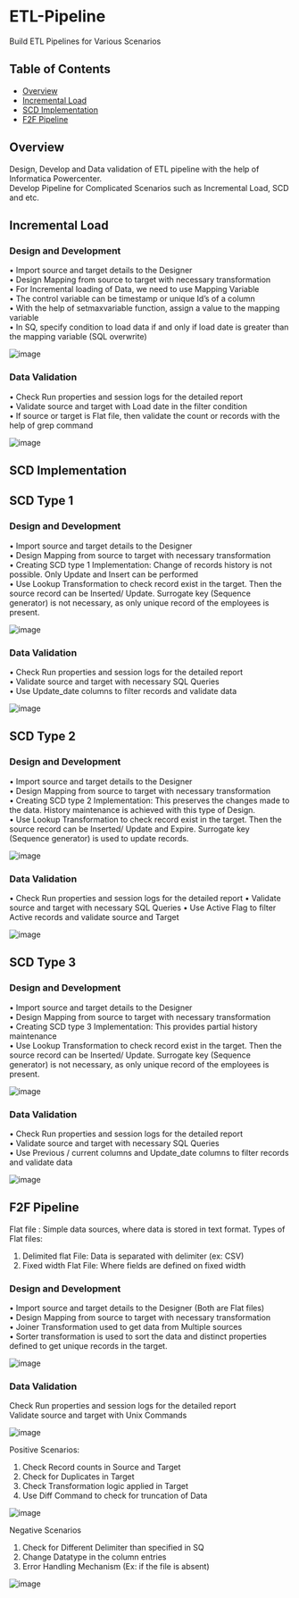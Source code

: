 # ETL-Pipeline
Build ETL Pipelines for Various Scenarios

## Table of Contents

* [Overview](#overview)
* [Incremental Load](#incremental-load)
* [SCD Implementation](#scd-implementation)
* [F2F Pipeline](#f2f-pipeline)

## Overview

Design, Develop and Data validation of ETL pipeline with the help of Informatica Powercenter.\
Develop Pipeline for Complicated Scenarios such as Incremental Load, SCD and etc.

## Incremental Load

### Design and Development

•	Import source and target details to the Designer\
•	Design Mapping from source to target with necessary transformation \
•	For Incremental loading of Data, we need to use Mapping Variable\
•	The control variable can be timestamp or unique Id’s of a column\
•	With the help of setmaxvariable function, assign a value to the mapping variable\
•	In SQ, specify condition to load data if and only if load date is greater than the mapping variable (SQL overwrite)

![image](https://github.com/varma-prasad/ETL-Pipeline/assets/108605375/6f4430a2-8640-4187-a3ce-08e878304b00)

### Data Validation

•	Check Run properties and session logs for the detailed report\
•	Validate source and target with Load date in the filter condition\
•	If source or target is Flat file, then validate the count or records with the help of grep command

![image](https://github.com/varma-prasad/ETL-Pipeline/assets/108605375/5e4b7be7-dec7-4974-8ba8-7757a8ab668d)

## SCD Implementation

## SCD Type 1

### Design and Development

•	Import source and target details to the Designer\
•	Design Mapping from source to target with necessary transformation \
•	Creating SCD type 1 Implementation: Change of records history is not possible. Only Update and Insert can be performed\
•	Use Lookup Transformation to check record exist in the target. Then the source record can be Inserted/ Update. Surrogate key (Sequence generator) is not necessary, as only unique record of the employees is present.

![image](https://github.com/varma-prasad/ETL-Pipeline/assets/108605375/81739896-49f0-42ac-b575-a236df3fa424)

### Data Validation

•	Check Run properties and session logs for the detailed report\
•	Validate source and target with necessary SQL Queries\
•	Use Update_date columns to filter records and validate data

![image](https://github.com/varma-prasad/ETL-Pipeline/assets/108605375/8fe271d7-1bc3-4c24-937f-7e2ee6fae864)

## SCD Type 2

### Design and Development

•	Import source and target details to the Designer\
•	Design Mapping from source to target with necessary transformation \
•	Creating SCD type 2 Implementation: This preserves the changes made to the data. History maintenance is achieved with this type of Design.\
•	Use Lookup Transformation to check record exist in the target. Then the source record can be Inserted/ Update and Expire. Surrogate key (Sequence generator) is used to update records.

![image](https://github.com/varma-prasad/ETL-Pipeline/assets/108605375/2e9bdeaf-92d4-4815-be39-5b9ade9f3cda)

### Data Validation

•	Check Run properties and session logs for the detailed report
•	Validate source and target with necessary SQL Queries
•	Use Active Flag to filter Active records and validate source and Target

![image](https://github.com/varma-prasad/ETL-Pipeline/assets/108605375/a112f043-54f6-405f-ace9-d05cdbef7673)

## SCD Type 3

### Design and Development

•	Import source and target details to the Designer \
•	Design Mapping from source to target with necessary transformation \
•	Creating SCD type 3 Implementation: This provides partial history maintenance \
•	Use Lookup Transformation to check record exist in the target. Then the source record can be Inserted/ Update. Surrogate key (Sequence generator) is not necessary, as only unique record of the employees is present.

![image](https://github.com/varma-prasad/ETL-Pipeline/assets/108605375/4939028c-5d1c-4f79-bde1-db5879fc4a1e)

### Data Validation

•	Check Run properties and session logs for the detailed report\
•	Validate source and target with necessary SQL Queries\
•	Use Previous / current columns and Update_date columns to filter records and validate data

![image](https://github.com/varma-prasad/ETL-Pipeline/assets/108605375/a1d47e39-770a-48a4-bb3f-faca0209075b)

## F2F Pipeline

Flat file : Simple data sources, where data is stored in text format.
Types of Flat files: 
  1.	Delimited flat File: Data is separated with delimiter (ex: CSV)
  2.	Fixed width Flat File: Where fields are defined on fixed width

### Design and Development

•	Import source and target details to the Designer (Both are Flat files)\
•	Design Mapping from source to target with necessary transformation \
•	Joiner Transformation used to get data from Multiple sources \
•	Sorter transformation is used to sort the data and distinct properties defined to get unique records in the target.

![image](https://github.com/varma-prasad/ETL-Pipeline/assets/108605375/f12b7ffc-9f29-4ccc-8f54-3705f6e2af85)

### Data Validation

Check Run properties and session logs for the detailed report\
Validate source and target with Unix Commands

![image](https://github.com/varma-prasad/ETL-Pipeline/assets/108605375/db0ae5bb-8f11-4373-a650-86f08349a415)

Positive Scenarios: 
1.	Check Record counts in Source and Target
2.	Check for Duplicates in Target
3.	Check Transformation logic applied in Target
4.	Use Diff Command to check for truncation of Data

![image](https://github.com/varma-prasad/ETL-Pipeline/assets/108605375/d95560fb-b02b-4ab5-a8e4-f7ae2de9e76f)

Negative Scenarios
1.	Check for Different Delimiter than specified in SQ
2.	Change Datatype in the column entries
3.	Error Handling Mechanism (Ex:  if the file is absent)

![image](https://github.com/varma-prasad/ETL-Pipeline/assets/108605375/f6875222-d64d-4d62-944a-da0a9f759cd3)



















